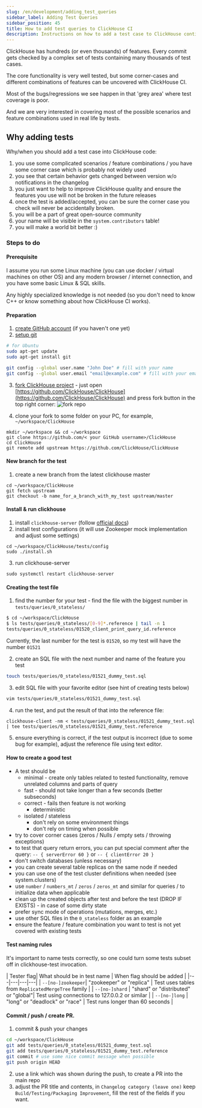 ```yaml
---
slug: /en/development/adding_test_queries
sidebar_label: Adding Test Queries
sidebar_position: 45
title: How to add test queries to ClickHouse CI
description: Instructions on how to add a test case to ClickHouse continuous integration
---
```



ClickHouse has hundreds (or even thousands) of features. Every commit gets checked by a complex set of tests containing many thousands of test cases.

The core functionality is very well tested, but some corner-cases and different combinations of features can be uncovered with ClickHouse CI.

Most of the bugs/regressions we see happen in that 'grey area' where test coverage is poor.

And we are very interested in covering most of the possible scenarios and feature combinations used in real life by tests.

## Why adding tests

Why/when you should add a test case into ClickHouse code:
1) you use some complicated scenarios / feature combinations / you have some corner case which is probably not widely used
2) you see that certain behavior gets changed between version w/o notifications in the changelog
3) you just want to help to improve ClickHouse quality and ensure the features you use will not be broken in the future releases
4) once the test is added/accepted, you can be sure the corner case you check will never be accidentally broken.
5) you will be a part of great open-source community
6) your name will be visible in the `system.contributors` table!
7) you will make a world bit better :)

### Steps to do

#### Prerequisite

I assume you run some Linux machine (you can use docker / virtual machines on other OS) and any modern browser / internet connection, and you have some basic Linux & SQL skills.

Any highly specialized knowledge is not needed (so you don't need to know C++ or know something about how ClickHouse CI works).


#### Preparation

1) [create GitHub account](https://github.com/join) (if you haven't one yet)
2) [setup git](https://docs.github.com/en/free-pro-team@latest/github/getting-started-with-github/set-up-git)
```bash
# for Ubuntu
sudo apt-get update
sudo apt-get install git

git config --global user.name "John Doe" # fill with your name
git config --global user.email "email@example.com" # fill with your email

```
3) [fork ClickHouse project](https://docs.github.com/en/free-pro-team@latest/github/getting-started-with-github/fork-a-repo) - just open [https://github.com/ClickHouse/ClickHouse](https://github.com/ClickHouse/ClickHouse) and press fork button in the top right corner:
![fork repo](https://github-images.s3.amazonaws.com/help/bootcamp/Bootcamp-Fork.png)

4) clone your fork to some folder on your PC, for example, `~/workspace/ClickHouse`
```
mkdir ~/workspace && cd ~/workspace
git clone https://github.com/< your GitHub username>/ClickHouse
cd ClickHouse
git remote add upstream https://github.com/ClickHouse/ClickHouse
```

#### New branch for the test

1) create a new branch from the latest clickhouse master
```
cd ~/workspace/ClickHouse
git fetch upstream
git checkout -b name_for_a_branch_with_my_test upstream/master
```

#### Install & run clickhouse

1) install `clickhouse-server` (follow [official docs](https://clickhouse.com/docs/en/getting-started/install/))
2) install test configurations (it will use Zookeeper mock implementation and adjust some settings)
```
cd ~/workspace/ClickHouse/tests/config
sudo ./install.sh
```
3) run clickhouse-server
```
sudo systemctl restart clickhouse-server
```

#### Creating the test file


1) find the number for your test - find the file with the biggest number in `tests/queries/0_stateless/`

```sh
$ cd ~/workspace/ClickHouse
$ ls tests/queries/0_stateless/[0-9]*.reference | tail -n 1
tests/queries/0_stateless/01520_client_print_query_id.reference
```
Currently, the last number for the test is `01520`, so my test will have the number `01521`

2) create an SQL file with the next number and name of the feature you test

```sh
touch tests/queries/0_stateless/01521_dummy_test.sql
```

3) edit SQL file with your favorite editor (see hint of creating tests below)
```sh
vim tests/queries/0_stateless/01521_dummy_test.sql
```


4) run the test, and put the result of that into the reference file:
```
clickhouse-client -nm < tests/queries/0_stateless/01521_dummy_test.sql | tee tests/queries/0_stateless/01521_dummy_test.reference
```

5) ensure everything is correct, if the test output is incorrect (due to some bug for example), adjust the reference file using text editor.

#### How to create a good test

- A test should be
	- minimal - create only tables related to tested functionality, remove unrelated columns and parts of query
	- fast - should not take longer than a few seconds (better subseconds)
	- correct - fails then feature is not working
        - deterministic
	- isolated / stateless
		- don't rely on some environment things
		- don't rely on timing when possible
- try to cover corner cases (zeros / Nulls / empty sets / throwing exceptions)
- to test that query return errors, you can put special comment after the query: `-- { serverError 60 }` or `-- { clientError 20 }`
- don't switch databases (unless necessary)
- you can create several table replicas on the same node if needed
- you can use one of the test cluster definitions when needed (see system.clusters)
- use `number` / `numbers_mt` / `zeros` / `zeros_mt` and similar for queries / to initialize data when applicable
- clean up the created objects after test and before the test (DROP IF EXISTS) - in case of some dirty state
- prefer sync mode of operations (mutations, merges, etc.)
- use other SQL files in the `0_stateless` folder as an example
- ensure the feature / feature combination you want to test is not yet covered with existing tests

#### Test naming rules

It's important to name tests correctly, so one could turn some tests subset off in clickhouse-test invocation.

| Tester flag| What should be in test name | When flag should be added |
|---|---|---|---|
| `--[no-]zookeeper`| "zookeeper" or "replica" | Test uses tables from `ReplicatedMergeTree` family |
| `--[no-]shard` | "shard" or "distributed" or "global"| Test using connections to 127.0.0.2 or similar |
| `--[no-]long` | "long" or "deadlock" or "race" | Test runs longer than 60 seconds |

#### Commit / push / create PR.

1) commit & push your changes
```sh
cd ~/workspace/ClickHouse
git add tests/queries/0_stateless/01521_dummy_test.sql
git add tests/queries/0_stateless/01521_dummy_test.reference
git commit # use some nice commit message when possible
git push origin HEAD
```
2) use a link which was shown during the push, to create a PR into the main repo
3) adjust the PR title and contents, in `Changelog category (leave one)` keep
`Build/Testing/Packaging Improvement`, fill the rest of the fields if you want.
